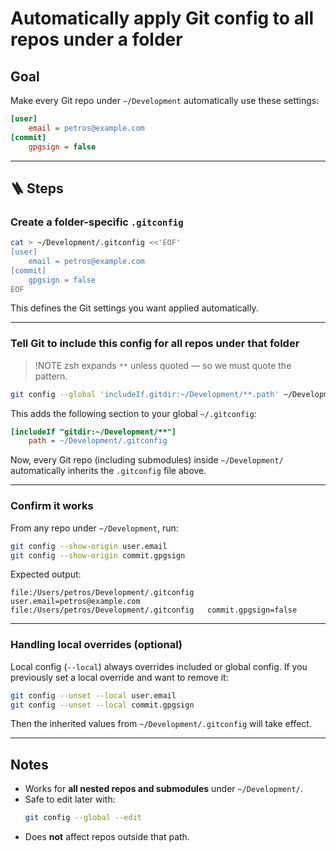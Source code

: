 # Automatically apply Git config to all repos under a folder

## Goal

Make every Git repo under `~/Development` automatically use these settings:

```ini
[user]
    email = petros@example.com
[commit]
    gpgsign = false
```

---

## 🪜 Steps

### Create a folder-specific `.gitconfig`

```bash
cat > ~/Development/.gitconfig <<'EOF'
[user]
    email = petros@example.com
[commit]
    gpgsign = false
EOF
```

This defines the Git settings you want applied automatically.

---

### Tell Git to include this config for all repos under that folder

> !NOTE
> zsh expands `**` unless quoted — so we must quote the pattern.

```bash
git config --global 'includeIf.gitdir:~/Development/**.path' ~/Development/.gitconfig
```

This adds the following section to your global `~/.gitconfig`:

```ini
[includeIf "gitdir:~/Development/**"]
    path = ~/Development/.gitconfig
```

Now, every Git repo (including submodules) inside `~/Development/` automatically inherits the `.gitconfig` file above.

---

### Confirm it works

From any repo under `~/Development`, run:

```bash
git config --show-origin user.email
git config --show-origin commit.gpgsign
```

Expected output:

```
file:/Users/petros/Development/.gitconfig   user.email=petros@example.com
file:/Users/petros/Development/.gitconfig   commit.gpgsign=false
```

---

### Handling local overrides (optional)

Local config (`--local`) always overrides included or global config.
If you previously set a local override and want to remove it:

```bash
git config --unset --local user.email
git config --unset --local commit.gpgsign
```

Then the inherited values from `~/Development/.gitconfig` will take effect.

---

## Notes

- Works for **all nested repos and submodules** under `~/Development/`.
- Safe to edit later with:
  ```bash
  git config --global --edit
  ```
- Does **not** affect repos outside that path.

